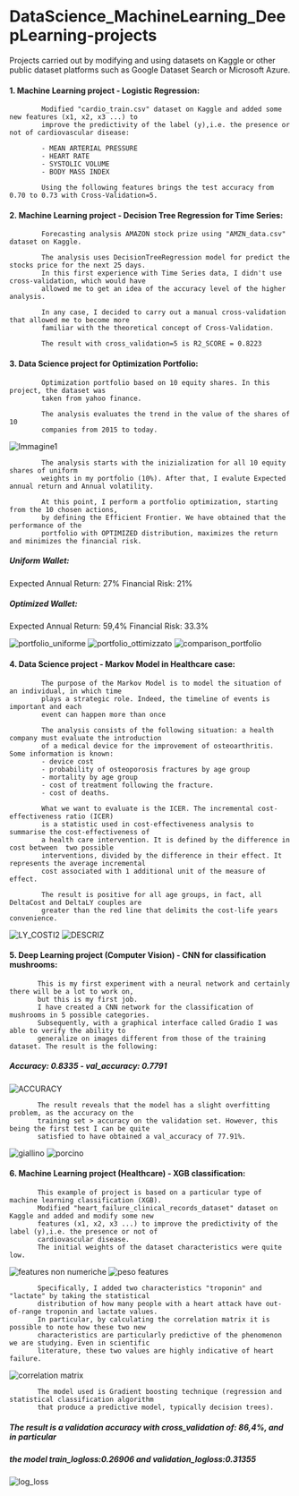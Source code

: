 # DataScience_MachineLearning_DeepLearning-projects
Projects carried out by modifying and using datasets on Kaggle or other public dataset platforms such as Google Dataset Search or Microsoft Azure.

#### 1. Machine Learning project - Logistic Regression:
            Modified "cardio_train.csv" dataset on Kaggle and added some new features (x1, x2, x3 ...) to 
            improve the predictivity of the label (y),i.e. the presence or not of cardiovascular disease:
            
            - MEAN ARTERIAL PRESSURE
            - HEART RATE
            - SYSTOLIC VOLUME
            - BODY MASS INDEX
            
            Using the following features brings the test accuracy from 0.70 to 0.73 with Cross-Validation=5.
            

#### 2. Machine Learning project - Decision Tree Regression for Time Series:
            Forecasting analysis AMAZON stock prize using "AMZN_data.csv" dataset on Kaggle.
            
            The analysis uses DecisionTreeRegression model for predict the stocks price for the next 25 days.
            In this first experience with Time Series data, I didn't use cross-validation, which would have
            allowed me to get an idea of the accuracy level of the higher analysis.
            
            In any case, I decided to carry out a manual cross-validation that allowed me to become more 
            familiar with the theoretical concept of Cross-Validation.
            
            The result with cross_validation=5 is R2_SCORE = 0.8223
            
#### 3. Data Science project for Optimization Portfolio:
            Optimization portfolio based on 10 equity shares. In this project, the dataset was 
            taken from yahoo finance.
            
            The analysis evaluates the trend in the value of the shares of 10
            companies from 2015 to today. 
![Immagine1](https://user-images.githubusercontent.com/78934727/136968720-79082c29-15cc-4c7b-90a7-237289e102b0.png)
            
            The analysis starts with the inizialization for all 10 equity shares of uniform 
            weights in my portfolio (10%). After that, I evalute Expected annual return and Annual volatility. 
 
            At this point, I perform a portfolio optimization, starting from the 10 chosen actions,
            by defining the Efficient Frontier. We have obtained that the performance of the 
            portfolio with OPTIMIZED distribution, maximizes the return and minimizes the financial risk.
            
##### Uniform Wallet:
Expected Annual Return: 27%
Financial Risk: 21%

##### Optimized Wallet:
Expected Annual Return: 59,4%
Financial Risk: 33.3%
            
![portfolio_uniforme](https://user-images.githubusercontent.com/78934727/137339497-de1b8b80-6533-4513-a7ad-515abbd7642c.png)
![portfolio_ottimizzato](https://user-images.githubusercontent.com/78934727/137340865-dbbdadac-d19c-49f0-98fe-0980a931210f.png)
![comparison_portfolio](https://user-images.githubusercontent.com/78934727/137339586-98b14e78-ae45-4043-adfe-76026a5b61f0.PNG)


#### 4. Data Science project - Markov Model in Healthcare case:
            The purpose of the Markov Model is to model the situation of an individual, in which time
            plays a strategic role. Indeed, the timeline of events is important and each
            event can happen more than once
            
            The analysis consists of the following situation: a health company must evaluate the introduction 
            of a medical device for the improvement of osteoarthritis. Some information is known:
            - device cost
            - probability of osteoporosis fractures by age group
            - mortality by age group
            - cost of treatment following the fracture.
            - cost of deaths.

            What we want to evaluate is the ICER. The incremental cost-effectiveness ratio (ICER)
            is a statistic used in cost-effectiveness analysis to summarise the cost-effectiveness of 
            a health care intervention. It is defined by the difference in cost between  two possible
            interventions, divided by the difference in their effect. It represents the average incremental 
            cost associated with 1 additional unit of the measure of effect.
            
            The result is positive for all age groups, in fact, all DeltaCost and DeltaLY couples are 
            greater than the red line that delimits the cost-life years convenience.
            
![LY_COSTI2](https://user-images.githubusercontent.com/78934727/137211357-5b3c4f24-320a-4fd4-b533-064617214702.png)
![DESCRIZ](https://user-images.githubusercontent.com/78934727/137210698-986a96f9-97cb-4ff0-872c-dc09f8fcf99d.PNG)

#### 5. Deep Learning project (Computer Vision) - CNN for classification mushrooms:
           This is my first experiment with a neural network and certainly there will be a lot to work on,
           but this is my first job.
           I have created a CNN network for the classification of mushrooms in 5 possible categories. 
           Subsequently, with a graphical interface called Gradio I was able to verify the ability to 
           generalize on images different from those of the training dataset. The result is the following:
           
##### Accuracy: 0.8335 - val_accuracy: 0.7791

![ACCURACY](https://user-images.githubusercontent.com/78934727/137590545-a9177cf4-a872-4ba7-9fc1-9370d90f8daf.PNG)

           The result reveals that the model has a slight overfitting problem, as the accuracy on the 
           training set > accuracy on the validation set. However, this being the first test I can be quite 
           satisfied to have obtained a val_accuracy of 77.91%.
![giallino](https://user-images.githubusercontent.com/78934727/137590800-1d5c7a9f-b977-4a21-9edd-efb171d4fa0b.png)
![porcino](https://user-images.githubusercontent.com/78934727/137590694-fc57ef1f-2b75-431a-9a49-befb52165b61.png)

#### 6. Machine Learning project (Healthcare) - XGB classification:
           This example of project is based on a particular type of machine learning classification (XGB).
           Modified "heart_failure_clinical_records_dataset" dataset on Kaggle and added and modify some new 
           features (x1, x2, x3 ...) to improve the predictivity of the label (y),i.e. the presence or not of 
           cardiovascular disease.
           The initial weights of the dataset characteristics were quite low.
![features non numeriche](https://user-images.githubusercontent.com/78934727/137938543-45fb71ab-99c3-46f8-a22f-0c4704af3c22.png)
![peso features](https://user-images.githubusercontent.com/78934727/137938556-c7ecf5d5-4b76-4085-98a7-81a9323cbf70.png)
           
           Specifically, I added two characteristics "troponin" and "lactate" by taking the statistical 
           distribution of how many people with a heart attack have out-of-range troponin and lactate values.
           In particular, by calculating the correlation matrix it is possible to note how these two new
           characteristics are particularly predictive of the phenomenon we are studying. Even in scientific
           literature, these two values are highly indicative of heart failure.
![correlation matrix](https://user-images.githubusercontent.com/78934727/137938165-ca549fe7-4a3b-4389-912a-6f0f61905f43.png)
           
           The model used is Gradient boosting technique (regression and statistical classification algorithm 
           that produce a predictive model, typically decision trees).
           
##### The result is a validation accuracy with cross_validation of: 86,4%, and in particular
##### the model train_logloss:0.26906 and validation_logloss:0.31355
![log_loss](https://user-images.githubusercontent.com/78934727/137937571-e86a981f-1300-4b19-95b0-656b13927bb2.png)

           



